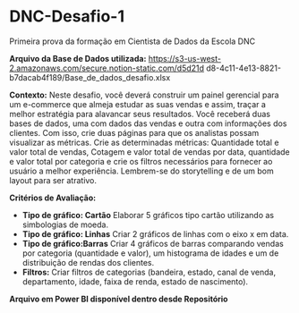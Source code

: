 # DNC-Desafio-1
Primeira prova da formação em Cientista de Dados da Escola DNC

**Arquivo da Base de Dados utilizada:** https://s3-us-west-2.amazonaws.com/secure.notion-static.com/d5d21d
d8-4c11-4e13-8821-b7dacab4f189/Base_de_dados_desafio.xlsx

**Contexto:**
Neste desafio, você deverá construir um painel gerencial para um e-commerce que
almeja estudar as suas vendas e assim, traçar a melhor estratégia para alavancar seus
resultados.
Você receberá duas bases de dados, uma com dados das vendas e outra com
informações dos clientes. Com isso, crie duas páginas para que os analistas possam
visualizar as métricas.
Crie as determinadas métricas: Quantidade total e valor total de vendas, Cotagem e
valor total de vendas por data, quantidade e valor total por categoria e crie os filtros
necessários para fornecer ao usuário a melhor experiência. Lembrem-se do storytelling
e de um bom layout para ser atrativo.

**Critérios de Avaliação:**
- **Tipo de gráfico: Cartão** Elaborar 5 gráficos tipo cartão utilizando as simbologias
de moeda.
- **Tipo de gráfico: Linhas** Criar 2 gráficos de linhas com o eixo x em data.
- **Tipo de gráfico:Barras** Criar 4 gráficos de barras comparando vendas por
categoria (quantidade e valor), um histograma de idades
e um de distribuição de rendas dos clientes.
- **Filtros:** Criar filtros de categorias (bandeira, estado, canal de
venda, departamento, idade, faixa de renda, estado de
nascimento).

**Arquivo em Power BI disponível dentro desde Repositório**
